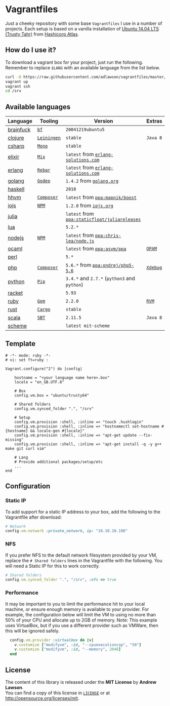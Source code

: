 # Vagrantfiles

Just a cheeky repository with some base `Vagrantfiles` I use in a number of
projects. Each setup is based on a vanilla installation of
[Ubuntu 14.04 LTS (Trusty Tahr)][ubuntu] from [Hashicorp Atlas][boxes].

## How do I use it?
To download a vagrant box for your project, just run the following. Remember to
replace `$LANG` with an available language from the list below.
```bash
curl -O https://raw.githubusercontent.com/adlawson/vagrantfiles/master/$LANG/Vagrantfile
vagrant up
vagrant ssh
cd /srv
```

## Available languages
| Language                   | Tooling                  | Version                                                     | Extras             |
| -------------------------- | ------------------------ | ----------------------------------------------------------- | ------------------ |
| [brainfuck][raw-brainfuck] | [`bf`][bf]               | `20041219ubuntu5`                                           |                    |
| [clojure][raw-clojure]     | [`Leiningen`][leiningen] | `stable`                                                    | `Java 8`           |
| [csharp][raw-csharp]       | [`Mono`][mono]           | `stable`                                                    |                    |
| [elixir][raw-elixir]       | [`Mix`][mix]             | `latest` from [`erlang-solutions.com`][src-erlang]          |                    |
| [erlang][raw-erlang]       | [`Rebar`][rebar]         | `latest` from [`erlang-solutions.com`][src-erlang]          |                    |
| [golang][raw-golang]       | [`Godep`][godep]         | `1.4.2` from [`golang.org`][src-golang]                     |                    |
| [haskell][raw-haskell]     |                          | `2010`                                                      |                    |
| [hhvm][raw-hhvm]           | [`Composer`][composer]   | `latest` from [`ppa:mapnik/boost`][ppa-hhvm]                |                    |
| [iojs][raw-iojs]           | [`NPM`][npm]             | `1.2.0` from [`iojs.org`][src-iojs]                         |                    |
| [julia][raw-julia]         |                          | `latest` from [`ppa:staticfloat/juliareleases`][ppa-julia]  |                    |
| [lua][raw-lua]             |                          | `5.2.*`                                                     |                    |
| [nodejs][raw-nodejs]       | [`NPM`][npm]             | `latest` from [`ppa:chris-lea/node.js`][ppa-nodejs]         |                    |
| [ocaml][raw-ocaml]         |                          | `latest` from [`ppa:asvm/ppa`][ppa-ocaml]                   | [`OPAM`][opam]     |
| [perl][raw-perl]           |                          | `5.*`                                                       |                    |
| [php][raw-php]             | [`Composer`][composer]   | `5.6.*` from [`ppa:ondrej/php5-5.6`][ppa-php]               | [`Xdebug`][xdebug] |
| [python][raw-python]       | [`Pip`][pip]             | `3.4.*` and `2.7.*` (`python3` and `python`)                |                    |
| [racket][raw-racket]       |                          | `5.93`                                                      |                    |
| [ruby][raw-ruby]           | [`Gem`][gem]             | `2.2.0`                                                     | [`RVM`][rvm]       |
| [rust][raw-rust]           | [`Cargo`][cargo]         | `stable`                                                    |                    |
| [scala][raw-scala]         | [`SBT`][sbt]             | `2.11.5`                                                    | `Java 8`           |
| [scheme][raw-scheme]       |                          | `latest mit-scheme`                                         |                    |


## Template
```
# -*- mode: ruby -*-
# vi: set ft=ruby :

Vagrant.configure("2") do |config|

    hostname = "<your language name here>.box"
    locale = "en_GB.UTF.8"

    # Box
    config.vm.box = "ubuntu/trusty64"

    # Shared folders
    config.vm.synced_folder ".", "/srv"

    # Setup
    config.vm.provision :shell, :inline => "touch .hushlogin"
    config.vm.provision :shell, :inline => "hostnamectl set-hostname #{hostname} && locale-gen #{locale}"
    config.vm.provision :shell, :inline => "apt-get update --fix-missing"
    config.vm.provision :shell, :inline => "apt-get install -q -y g++ make git curl vim"

    # Lang
    # Provide additional packages/setup/etc
    ...
end
```

## Configuration

### Static IP
To add support for a static IP address to your box, add the following to the
Vagrantfile after download:
```ruby
# Network
config.vm.network :private_network, ip: "10.10.10.100"
```

### NFS
If you prefer NFS to the default network filesystem provided by your VM, replace
the `# Shared folders` lines in the Vagrantfile with the following. You will
need a Static IP for this to work correctly.
```ruby
# Shared folders
config.vm.synced_folder ".", "/srv", :nfs => true
```

### Performance
It may be important to you to limit the performance hit to your local machine,
or ensure enough memory is available to your provider. For example, the
configuration below will limit the VM to using no more than 50% of your CPU and
allocate up to 2GB of memory. Note: This example uses VirtualBox, but if you use
a different provider such as VMWare, then this will be ignored safely.
```ruby
  config.vm.provider :virtualbox do |v|
    v.customize ["modifyvm", :id, "--cpuexecutioncap", "50"]
    v.customize ["modifyvm", :id, "--memory", 2048]
  end
```

## License
The content of this library is released under the **MIT License** by
**Andrew Lawson**.<br/> You can find a copy of this license in
[`LICENSE`][license] or at http://opensource.org/licenses/mit.

[boxes]:       https://vagrantcloud.com
[license]:     LICENSE
[ubuntu]:      http://www.ubuntu.com/server
[vagrant]:     https://vagrantup.com

[ppa-hhvm]:    https://github.com/facebook/hhvm/wiki/Prebuilt-Packages-on-Ubuntu-12.04
[ppa-julia]:   https://launchpad.net/~staticfloat/+archive/juliareleases
[ppa-nodejs]:  https://launchpad.net/~chris-lea/+archive/node.js
[ppa-ocaml]:   https://launchpad.net/~avsm/+archive/ubuntu/ppa
[ppa-php]:     https://launchpad.net/~ondrej/+archive/php5-5.6
[src-erlang]:  https://www.erlang-solutions.com/downloads/download-erlang-otp
[src-golang]:  https://golang.org/dl/
[src-iojs]:    https://iojs.org/dist

[bf]:          http://pkqs.net/~sbeyer/#bf
[cargo]:       http://crates.io
[composer]:    https://getcomposer.org
[gem]:         https://rubygems.org
[godep]:       https://github.com/tools/godep
[leiningen]:   https://github.com/technomancy/leiningen
[mix]:         http://elixir-lang.org/getting_started/mix_otp/1.html
[mono]:        http://www.mono-project.com/
[npm]:         https://www.npmjs.org
[opam]:        https://opam.ocaml.org
[pip]:         http://pip.readthedocs.org/en/latest
[rebar]:       https://github.com/rebar/rebar
[rvm]:         https://rvm.io
[sbt]:         http://www.scala-sbt.org
[xdebug]:      http://xdebug.org/

[raw-brainfuck]: https://raw.githubusercontent.com/adlawson/vagrantfiles/master/brainfuck/Vagrantfile
[raw-clojure]:   https://raw.githubusercontent.com/adlawson/vagrantfiles/master/clojure/Vagrantfile
[raw-csharp]:    https://raw.githubusercontent.com/adlawson/vagrantfiles/master/csharp/Vagrantfile
[raw-elixir]:    https://raw.githubusercontent.com/adlawson/vagrantfiles/master/elixir/Vagrantfile
[raw-erlang]:    https://raw.githubusercontent.com/adlawson/vagrantfiles/master/erlang/Vagrantfile
[raw-golang]:    https://raw.githubusercontent.com/adlawson/vagrantfiles/master/golang/Vagrantfile
[raw-haskell]:   https://raw.githubusercontent.com/adlawson/vagrantfiles/master/haskell/Vagrantfile
[raw-hhvm]:      https://raw.githubusercontent.com/adlawson/vagrantfiles/master/hhvm/Vagrantfile
[raw-iojs]:      https://raw.githubusercontent.com/adlawson/vagrantfiles/master/iojs/Vagrantfile
[raw-julia]:     https://raw.githubusercontent.com/adlawson/vagrantfiles/master/julia/Vagrantfile
[raw-lua]:       https://raw.githubusercontent.com/adlawson/vagrantfiles/master/lua/Vagrantfile
[raw-nodejs]:    https://raw.githubusercontent.com/adlawson/vagrantfiles/master/nodejs/Vagrantfile
[raw-ocaml]:     https://raw.githubusercontent.com/adlawson/vagrantfiles/master/ocaml/Vagrantfile
[raw-perl]:      https://raw.githubusercontent.com/adlawson/vagrantfiles/master/perl/Vagrantfile
[raw-php]:       https://raw.githubusercontent.com/adlawson/vagrantfiles/master/php/Vagrantfile
[raw-python]:    https://raw.githubusercontent.com/adlawson/vagrantfiles/master/python/Vagrantfile
[raw-racket]:    https://raw.githubusercontent.com/adlawson/vagrantfiles/master/racket/Vagrantfile
[raw-ruby]:      https://raw.githubusercontent.com/adlawson/vagrantfiles/master/ruby/Vagrantfile
[raw-rust]:      https://raw.githubusercontent.com/adlawson/vagrantfiles/master/rust/Vagrantfile
[raw-scala]:     https://raw.githubusercontent.com/adlawson/vagrantfiles/master/scala/Vagrantfile
[raw-scheme]:    https://raw.githubusercontent.com/adlawson/vagrantfiles/master/scheme/Vagrantfile
